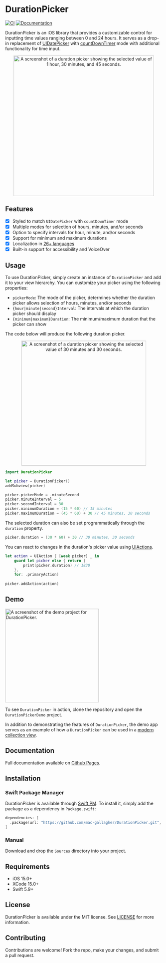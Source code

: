 # DurationPicker
[![CI](https://github.com/mac-gallagher/DurationPicker/actions/workflows/ci.yml/badge.svg)](https://github.com/mac-gallagher/DurationPicker/actions/workflows/ci.yml)
[![Documentation](https://github.com/mac-gallagher/DurationPicker/actions/workflows/documentation.yml/badge.svg)](https://github.com/mac-gallagher/DurationPicker/actions/workflows/documentation.yml)

DurationPicker is an iOS library that provides a customizable control for inputting time values ranging between 0 and 24 hours. It serves as a drop-in replacement of [UIDatePicker](https://developer.apple.com/documentation/uikit/uidatepicker) with [countDownTimer](https://developer.apple.com/documentation/uikit/uidatepicker/mode/countdowntimer) mode with additional functionality for time input.

<p align="center">
  <picture>
    <source media="(prefers-color-scheme: dark)" srcset="https://imgur.com/ADsLNpn.png" width=450>
    <img alt="A screenshot of a duration picker showing the selected value of 1 hour, 30 minutes, and 45 seconds." src="https://imgur.com/eBndHzh.png" width=450>
  </picture>
</p>

## Features

- [x] Styled to match `UIDatePicker` with `countDownTimer` mode
- [x] Multiple modes for selection of hours, minutes, and/or seconds
- [x] Option to specify intervals for hour, minute, and/or seconds
- [x] Support for minimum and maximum durations
- [x] Localization in [26+ languages](https://mac-gallagher.github.io/DurationPicker/documentation/durationpicker/localization)
- [x] Built-in support for accessibility and VoiceOver

## Usage

To use DurationPicker, simply create an instance of `DurationPicker` and add it to your view hierarchy. You can customize your picker using the following properties:

- `pickerMode`: The mode of the picker, determines whether the duration picker allows selection of hours, minutes, and/or seconds
- `{hour|minute|second}Interval`: The intervals at which the duration picker should display
- `{minimum|maximum}Duration`: The minimum/maximum duration that the picker can show

The code below will produce the following duration picker.

<p align="center">
  <picture>
    <source media="(prefers-color-scheme: dark)" srcset="https://imgur.com/ugGjBPb.png" width=400>
    <img alt="A screenshot of a duration picker showing the selected value of 30 minutes and 30 seconds." src="https://imgur.com/Tu01Iwa.png" width=400>
  </picture>
</p>

```swift
import DurationPicker

let picker = DurationPicker()
addSubview(picker)

picker.pickerMode = .minuteSecond
picker.minuteInterval = 5
picker.secondInterval = 30
picker.minimumDuration = (15 * 60) // 15 minutes
picker.maximumDuration = (45 * 60) + 30 // 45 minutes, 30 seconds
```

The selected duration can also be set programmatically through the `duration` property. 

```swift
picker.duration = (30 * 60) + 30 // 30 minutes, 30 seconds
```

You can react to changes in the duration's picker value using [UIActions](https://developer.apple.com/documentation/uikit/uiaction).

```swift
let action = UIAction { [weak picker] _ in
    guard let picker else { return }
        print(picker.duration) // 1830
    },
    for: .primaryAction)
    
picker.addAction(action)
```

## Demo

<picture>
  <source media="(prefers-color-scheme: dark)" srcset="https://imgur.com/uDKJiS4.jpg" width=300>
  <img alt="A screenshot of the demo project for DurationPicker." src="https://i.imgur.com/eUlm0Bh.png" width=300>
</picture>

To see `DurationPicker` in action, clone the repository and open the `DurationPickerDemo` project. 

In addition to demonstrating the features of `DurationPicker`, the demo app serves as an example of how a `DurationPicker` can be used in a [modern collection view](https://developer.apple.com/documentation/uikit/views_and_controls/collection_views/implementing_modern_collection_views).

## Documentation
Full documentation available on [Github Pages](https://mac-gallagher.github.io/DurationPicker/documentation/durationpicker).

## Installation

### Swift Package Manager
DurationPicker is available through [Swift PM](<https://swift.org/package-manager/>). To install it, simply add the package as a dependency in `Package.swift`:

```swift
dependencies: [
  .package(url: "https://github.com/mac-gallagher/DurationPicker.git", from: "1.0.0"),
]
```

### Manual
Download and drop the `Sources` directory into your project.

## Requirements
- iOS 15.0+
- XCode 15.0+
- Swift 5.9+

## License

DurationPicker is available under the MIT license. See [LICENSE](LICENSE) for more information.

## Contributing
Contributions are welcome! Fork the repo, make your changes, and submit a pull request.
